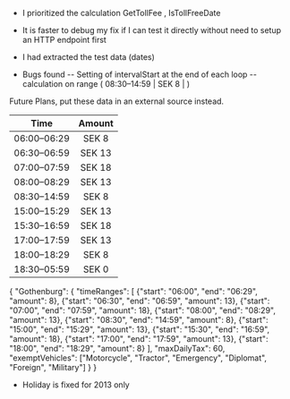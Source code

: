 - I prioritized the calculation GetTollFee , IsTollFreeDate
- It is faster to debug my fix if I can test it directly without need to setup an HTTP endpoint first
- I had extracted the test data (dates)


- Bugs found
-- Setting of intervalStart at the end of each loop
-- calculation on range ( 08:30–14:59 | SEK 8  | )


Future Plans, put these data in an external source instead.

| Time        | Amount |
| ----------- | :----: |
| 06:00–06:29 | SEK 8  |
| 06:30–06:59 | SEK 13 |
| 07:00–07:59 | SEK 18 |
| 08:00–08:29 | SEK 13 |
| 08:30–14:59 | SEK 8  |
| 15:00–15:29 | SEK 13 |
| 15:30–16:59 | SEK 18 |
| 17:00–17:59 | SEK 13 |
| 18:00–18:29 | SEK 8  |
| 18:30–05:59 | SEK 0  |

{
    "Gothenburg": {
        "timeRanges": [
            {"start": "06:00", "end": "06:29", "amount": 8},
            {"start": "06:30", "end": "06:59", "amount": 13},
            {"start": "07:00", "end": "07:59", "amount": 18},
            {"start": "08:00", "end": "08:29", "amount": 13},
            {"start": "08:30", "end": "14:59", "amount": 8},
            {"start": "15:00", "end": "15:29", "amount": 13},
            {"start": "15:30", "end": "16:59", "amount": 18},
            {"start": "17:00", "end": "17:59", "amount": 13},
            {"start": "18:00", "end": "18:29", "amount": 8}
        ],
        "maxDailyTax": 60,
        "exemptVehicles": ["Motorcycle", "Tractor", "Emergency", "Diplomat", "Foreign", "Military"]
    }
}

- Holiday is fixed for 2013 only
